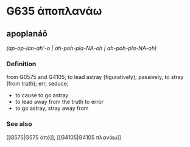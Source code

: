 # G635 ἀποπλανάω

## apoplanáō

_(ap-op-lan-ah'-o | ah-poh-pla-NA-oh | ah-poh-pla-NA-oh)_

### Definition

from G0575 and G4105; to lead astray (figuratively); passively, to stray (from truth); err, seduce; 

- to cause to go astray
- to lead away from the truth to error
- to go astray, stray away from

### See also

[[G575|G575 ἀπό]], [[G4105|G4105 πλανάω]]
